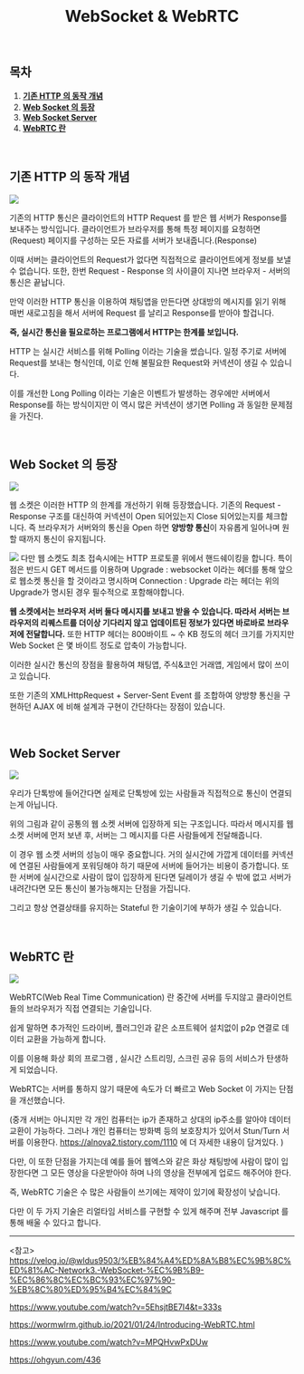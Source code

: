 <div align="center">
  <br />
  <h1>WebSocket & WebRTC</h1>
  <br />
</div>

## 목차

1. [**기존 HTTP 의 동작 개념**](#1)
2. [**Web Socket 의 등장**](#2)
3. [**Web Socket Server**](#3)
4. [**WebRTC 란**](#3)

<br />

<div id="1"></div>

## 기존 HTTP 의 동작 개념

![](https://images.velog.io/images/alstjdwo1601/post/6ab32629-e0d6-4d53-80a7-65f94f8d164f/image.png)

기존의 HTTP 통신은 클라이언트의 HTTP Request 를 받은 웹 서버가 Response를 보내주는 방식입니다. 클라이언트가 브라우저를 통해 특정 페이지를 요청하면(Request) 페이지를 구성하는 모든 자료를 서버가 보내줍니다.(Response)

이때 서버는 클라이언트의 Request가 없다면 직접적으로 클라이언트에게 정보를 보낼 수 없습니다.
또한, 한번 Request - Response 의 사이클이 지나면 브라우저 - 서버의 통신은 끝납니다.

만약 이러한 HTTP 통신을 이용하여 채팅앱을 만든다면 상대방의 메시지를 읽기 위해 매번 새로고침을 해서 서버에 Request 를 날리고 Response를 받아야 할겁니다. 

**즉, 실시간 통신을 필요로하는 프로그램에서 HTTP는 한계를 보입니다.**

HTTP 는 실시간 서비스를 위해 Polling 이라는 기술을 썼습니다. 일정 주기로 서버에 Request를 보내는 형식인데, 이로 인해 불필요한 Request와 커넥션이 생길 수 있습니다.

이를 개선한 Long Polling 이라는 기술은 이벤트가 발생하는 경우에만 서버에서 Response를 하는 방식이지만 이 역시 많은 커넥션이 생기면 Polling 과 동일한 문제점을 가진다.

<br />

<div id="2"></div>

## Web Socket 의 등장


![](https://images.velog.io/images/alstjdwo1601/post/a0bf8186-e626-48c0-97eb-555892b76de6/image.png)

웹 소켓은 이러한 HTTP 의 한계를 개선하기 위해 등장했습니다. 기존의 Request - Response 구조를 대신하여 커넥션이 Open 되어있는지 Close 되어있는지를 체크합니다.
즉 브라우저가 서버와의 통신을 Open 하면 **양방향 통신**이 자유롭게 일어나며 원할 때까지 통신이 유지됩니다.

 
![](https://images.velog.io/images/alstjdwo1601/post/aa2ad8a7-94d4-4dac-bd91-7413500dcae0/image.png)
다만 웹 소켓도 최초 접속시에는 HTTP 프로토콜 위에서 핸드쉐이킹을 합니다.
특이점은 반드시 GET 메서드를 이용하며
Upgrade : websocket 이라는 헤더를 통해 앞으로 웹소켓 통신을 할 것이라고 명시하며
Connection : Upgrade 라는 헤더는 위의 Upgrade가 명시된 경우 필수적으로 포함해야합니다.

**웹 소켓에서는 브라우저 서버 둘다 메시지를 보내고 받을 수 있습니다. 따라서 서버는 브라우저의 리퀘스트를 더이상 기다리지 않고 업데이트된 정보가 있다면 바로바로 브라우저에 전달합니다.**
또한 HTTP 헤더는 800바이트 ~ 수 KB 정도의 헤더 크기를 가지지만 Web Socket 은 몇 바이트 정도로 압축이 가능합니다.

이러한 실시간 통신의 장점을 활용하여 채팅앱, 주식&코인 거래앱, 게임에서 많이 쓰이고 있습니다.

또한 기존의 XMLHttpRequest + Server-Sent Event 를 조합하여 양방향 통신을 구현하던 AJAX 에 비해 설계과 구현이 간단하다는 장점이 있습니다.

<br />

<div id="3"></div>

## Web Socket Server


![](https://images.velog.io/images/alstjdwo1601/post/ae5ff333-b757-48f8-9a4c-33147cfda3e7/image.png)

우리가 단톡방에 들어간다면 실제로 단톡방에 있는 사람들과 직접적으로 통신이 연결되는게 아닙니다.

위의 그림과 같이 공통의 웹 소켓 서버에 입장하게 되는 구조입니다. 따라서 메시지를 웹 소켓 서버에 먼저 보낸 후, 서버는 그 메시지를 다른 사람들에게 전달해줍니다.

이 경우 웹 소켓 서버의 성능이 매우 중요합니다. 거의 실시간에 가깝게 데이터를 커넥션에 연결된 사람들에게 포워딩해야 하기 때문에 서버에 들어가는 비용이 증가합니다. 또한 서버에 실시간으로 사람이 많이 입장하게 된다면 딜레이가 생길 수 밖에 없고 서버가 내려간다면 모든 통신이 불가능해지는 단점을 가집니다.

그리고 항상 연결상태를 유지하는 Stateful 한 기술이기에 부하가 생길 수 있습니다.

<br />

## WebRTC 란

![](https://images.velog.io/images/alstjdwo1601/post/a171e99c-51d6-41ca-bd5b-40bd90d877bd/image.png)

WebRTC(Web Real Time Communication) 란 중간에 서버를 두지않고 클라이언트들의 브라우저가 직접 연결되는 기술입니다.

쉽게 말하면 추가적인 드라이버, 플러그인과 같은 소프트웨어 설치없이 p2p 연결로 데이터 교환을 가능하게 합니다.

이를 이용해 화상 회의 프로그램 , 실시간 스트리밍, 스크린 공유 등의 서비스가 탄생하게 되었습니다.

WebRTC는 서버를 통하지 않기 때문에 속도가 더 빠르고 Web Socket 이 가지는 단점을 개선했습니다. 

(중개 서버는 아니지만 각 개인 컴퓨터는 ip가 존재하고 상대의 ip주소를 알아야 데이터 교환이 가능하다. 그러나 개인 컴퓨터는 방화벽 등의 보호장치가 있어서 Stun/Turn 서버를 이용한다.
https://alnova2.tistory.com/1110 에 더 자세한 내용이 담겨있다. )

다만, 이 또한 단점을 가지는데 예를 들어 웹엑스와 같은 화상 채팅방에 사람이 많이 입장한다면 그 모든 영상을 다운받아야 하며 나의 영상을 전부에게 업로드 해주어야 한다.

즉, WebRTC 기술은 수 많은 사람들이 쓰기에는 제약이 있기에 확장성이 낮습니다.

다만 이 두 가지 기술은 리얼타임 서비스를 구현할 수 있게 해주며 전부 Javascript 를 통해 배울 수 있다고 합니다.





--------------------------------------------------------
<참고>
https://velog.io/@wldus9503/%EB%84%A4%ED%8A%B8%EC%9B%8C%ED%81%AC-Network3.-WebSocket-%EC%9B%B9-%EC%86%8C%EC%BC%93%EC%97%90-%EB%8C%80%ED%95%B4%EC%84%9C

https://www.youtube.com/watch?v=5EhsjtBE7I4&t=333s

https://wormwlrm.github.io/2021/01/24/Introducing-WebRTC.html

https://www.youtube.com/watch?v=MPQHvwPxDUw

https://ohgyun.com/436
